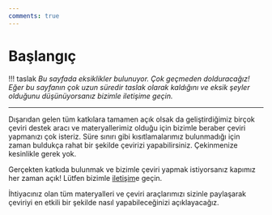 ```yaml
---
comments: true
---
```


# Başlangıç

<!-- draft message -->
!!! taslak
	*Bu sayfada eksiklikler bulunuyor. Çok geçmeden dolduracağız!  
	Eğer bu sayfanın çok uzun süredir taslak olarak kaldığını ve eksik şeyler olduğunu düşünüyorsanız bizimle iletişime geçin.*

***
<!-- draft message -->

Dışarıdan gelen tüm katkılara tamamen açık olsak da geliştirdiğimiz birçok çeviri destek aracı ve materyallerimiz olduğu için bizimle beraber çeviri yapmanızı çok isteriz. Süre sınırı gibi kısıtlamalarımız bulunmadığı için zaman buldukça rahat bir şekilde çevirizi yapabilirsiniz. Çekinmenize kesinlikle gerek yok.

Gerçekten katkıda bulunmak ve bizimle çeviri yapmak istiyorsanız kapımız her zaman açık! Lütfen bizimle [iletişim](../../contact.md)e geçin.

İhtiyacınız olan tüm materyalleri ve çeviri araçlarımızı sizinle paylaşarak çeviriyi en etkili bir şekilde nasıl yapabileceğinizi açıklayacağız.